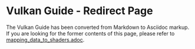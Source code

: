 # Vulkan Guide - Redirect Page

The Vulkan  Guide has been converted from Markdown to Asciidoc markup. If you are looking for the former contents of this page, please refer to [mapping_data_to_shaders.adoc](./mapping_data_to_shaders.adoc).
